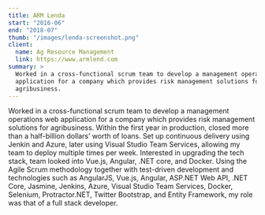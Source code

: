 ```yaml
---
title: ARM Lenda
start: "2016-06"
end: "2018-07"
thumb: "/images/lenda-screenshot.png"
client:
  name: Ag Resource Management
  link: https://www.armlend.com
summary: >
  Worked in a cross-functional scrum team to develop a management operations web
  application for a company which provides risk management solutions for
  agribusiness.
---
```


Worked in a cross-functional scrum team to develop a management operations web
application for a company which provides risk management solutions for
agribusiness. Within the first year in production, closed more than a
half-billion dollars’ worth of loans. Set up continuous delivery using Jenkin
and Azure, later using Visual Studio Team Services, allowing my team to deploy
multiple times per week. Interested in upgrading the tech stack, team looked
into Vue.js, Angular, .NET core, and Docker. Using the Agile Scrum methodology
together with test-driven development and technologies such as AngularJS,
Vue.js, Angular, ASP.NET Web API, .NET Core, Jasmine, Jenkins, Azure, Visual
Studio Team Services, Docker, Selenium, Protractor.NET, Twitter Bootstrap, and
Entity Framework, my role was that of a full stack developer.
